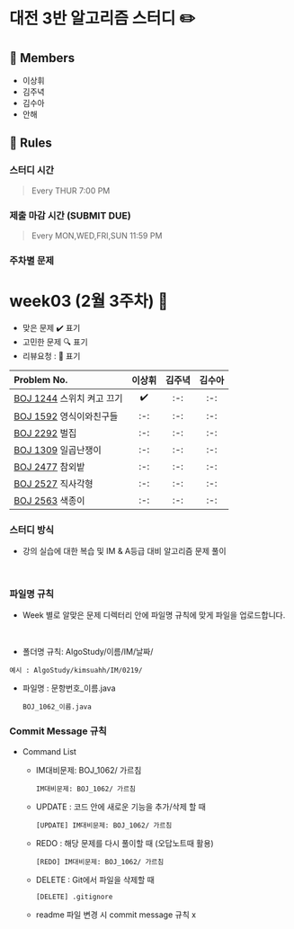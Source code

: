 # 대전 3반 알고리즘 스터디 ✏️
## 👥 Members
- 이상휘
- 김주녁
- 김수아
- 안해



## 👋 Rules 
### 스터디 시간 
> Every THUR 7:00 PM

### 제출 마감 시간 (SUBMIT DUE)
> Every MON,WED,FRI,SUN 11:59 PM

### 주차별 문제
# week03 (2월 3주차) :pencil:

- 맞은 문제 :heavy_check_mark: 표기
- 고민한 문제 :mag: 표기
- 리뷰요청 : 🌝 표기



|Problem No.|이상휘|김주녁|김수아|
|:---------------------------|:-----:|:-----:|:-----:|
|[BOJ 1244](https://www.acmicpc.net/problem/1244) 스위치 켜고 끄기|:heavy_check_mark:|:-:|:-:|
|[BOJ 1592](https://www.acmicpc.net/problem/1592) 영식이와친구들|:-:|:-:|:-:|
|[BOJ 2292](https://www.acmicpc.net/problem/2292) 벌집|:-:|:-:|:-:|
|[BOJ 1309](https://www.acmicpc.net/problem/1309) 일곱난쟁이|:-:|:-:|:-:|
|[BOJ 2477](https://www.acmicpc.net/problem/2477) 참외밭|:-:|:-:|:-:|
|[BOJ 2527](https://www.acmicpc.net/problem/2527) 직사각형|:-:|:-:|:-:|
|[BOJ 2563](https://www.acmicpc.net/problem/2563) 색종이|:-:|:-:|:-:|


### 스터디 방식

- 강의 실습에 대한 복습 및 IM & A등급 대비 알고리즘 문제 풀이

<br>

### 파일명 규칙
- Week 별로 알맞은 문제 디렉터리 안에 파일명 규칙에 맞게 파일을 업로드합니다.
<br>

- 폴더명 규칙: AlgoStudy/이름/IM/날짜/
```
예시 : AlgoStudy/kimsuahh/IM/0219/
```

- 파일명 : 문항번호_이름.java
    ```
    BOJ_1062_이름.java
    ```

### Commit Message 규칙

- Command List
  - IM대비문제: BOJ_1062/ 가르침

      ```
      IM대비문제: BOJ_1062/ 가르침
      ```
  - UPDATE : 코드 안에 새로운 기능을 추가/삭제 할 때
  

      ```
      [UPDATE] IM대비문제: BOJ_1062/ 가르침
      ```
  - REDO : 해당 문제를 다시 풀이할 때 (오답노트때 활용)
  

      ```
      [REDO] IM대비문제: BOJ_1062/ 가르침
      ```

  - DELETE : Git에서 파일을 삭제할 때
  

      ```
      [DELETE] .gitignore
      ```
  - readme 파일 변경 시 commit message 규칙 x



